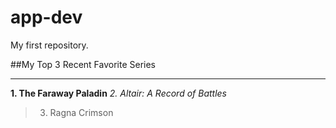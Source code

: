 # app-dev
My first repository.

##My Top 3 Recent Favorite Series

_________________________________

**1. The Faraway Paladin**
*2. Altair: A Record of Battles*
>3. Ragna Crimson
